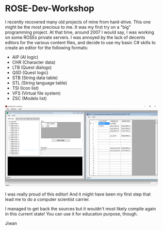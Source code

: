 # ROSE-Dev-Workshop
I recently recovered many old projects of mine from hard-drive. This one might be the most precious to me.
It was my first try on a "big" programming project. At that time, around 2007 I would say, I was working on some ROSEs private servers.
I was annoyed by the lack of decents editors for the various content files, and decide to use my basic C# skills to create an editor for the following formats:

* AIP (AI logic)
* CHR (Character data)
* LTB (Quest dialogs)
* QSD (Quest logic)
* STB (String data table)
* STL (String language table)
* TSI (Icon list)
* VFS (Virtual file system)
* ZSC (Models list)

![Camera Editor](./pictures/ROSEDevWorkshop.PNG)

I was really proud of this editor! And it might have been my first step that lead me to do a computer scientist carrier.

I managed to get back the sources but it wouldn't most likely compile again in this current state!
You can use it for education purpose, though.

Jiwan
